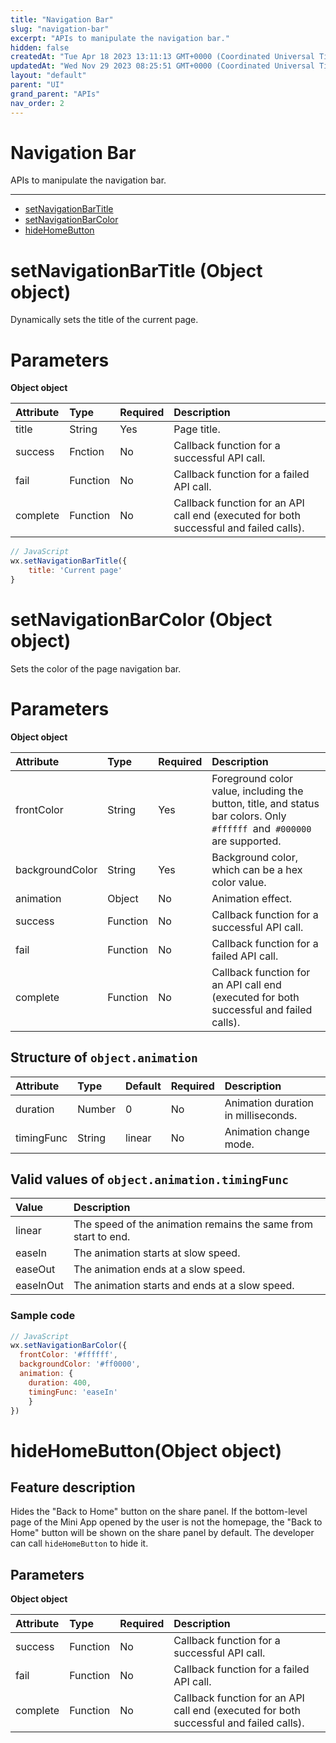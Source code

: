 ```yaml
---
title: "Navigation Bar"
slug: "navigation-bar"
excerpt: "APIs to manipulate the navigation bar."
hidden: false
createdAt: "Tue Apr 18 2023 13:11:13 GMT+0000 (Coordinated Universal Time)"
updatedAt: "Wed Nov 29 2023 08:25:51 GMT+0000 (Coordinated Universal Time)"
layout: "default"
parent: "UI"
grand_parent: "APIs"
nav_order: 2
---
```

# Navigation Bar 
APIs to manipulate the navigation bar.

***

- [setNavigationBarTitle](navigation-bar#setnavigationbartitle-object-object)
- [setNavigationBarColor](navigation-bar#setnavigationbarcolor-object-object)
- [hideHomeButton](navigation-bar#hidehomebuttonobject-object)

# setNavigationBarTitle (Object object)

Dynamically sets the title of the current page.

# Parameters

**Object object**

| Attribute | Type     | Required | Description                                                                            |
| :-------- | :------- | :------- | :------------------------------------------------------------------------------------- |
| title     | String   | Yes      | Page title.                                                                            |
| success   | Fnction  | No       | Callback function for a successful API call.                                           |
| fail      | Function | No       | Callback function for a failed API call.                                               |
| complete  | Function | No       | Callback function for an API call end (executed for both successful and failed calls). |

```javascript
// JavaScript
wx.setNavigationBarTitle({
	title: 'Current page'
}
```

# setNavigationBarColor (Object object)

Sets the color of the page navigation bar.

# Parameters

**Object object**

| Attribute       | Type     | Required | Description                                                                                                             |
| :-------------- | :------- | :------- | :---------------------------------------------------------------------------------------------------------------------- |
| frontColor      | String   | Yes      | Foreground color value, including the button, title, and status bar colors. Only `#ffffff `and` #000000` are supported. |
| backgroundColor | String   | Yes      | Background color, which can be a hex color value.                                                                       |
| animation       | Object   | No       | Animation effect.                                                                                                       |
| success         | Function | No       | Callback function for a successful API call.                                                                            |
| fail            | Function | No       | Callback function for a failed API call.                                                                                |
| complete        | Function | No       | Callback function for an API call end (executed for both successful and failed calls).                                  |

## **Structure of** `object.animation`

| Attribute  | Type   | Default | Required | Description                         |
| :--------- | :----- | :------ | :------- | :---------------------------------- |
| duration   | Number | 0       | No       | Animation duration in milliseconds. |
| timingFunc | String | linear  | No       | Animation change mode.              |

## **Valid values of** `object.animation.timingFunc`

| Value     | Description                                                    |
| :-------- | :------------------------------------------------------------- |
| linear    | The speed of the animation remains the same from start to end. |
| easeIn    | The animation starts at slow speed.                            |
| easeOut   | The animation ends at a slow speed.                            |
| easeInOut | The animation starts and ends at a slow speed.                 |

### Sample code

```javascript
// JavaScript
wx.setNavigationBarColor({
  frontColor: '#ffffff',
  backgroundColor: '#ff0000',
  animation: {
    duration: 400,
    timingFunc: 'easeIn'
	}
})
```

# hideHomeButton(Object object)

## Feature description

Hides the "Back to Home" button on the share panel. If the bottom-level page of the Mini App opened by the user is not the homepage, the "Back to Home" button will be shown on the share panel by default. The developer can call `hideHomeButton` to hide it.

## Parameters

**Object object**

| Attribute | Type     | Required | Description                                                                            |
| :-------- | :------- | :------- | :------------------------------------------------------------------------------------- |
| success   | Function | No       | Callback function for a successful API call.                                           |
| fail      | Function | No       | Callback function for a failed API call.                                               |
| complete  | Function | No       | Callback function for an API call end (executed for both successful and failed calls). |
